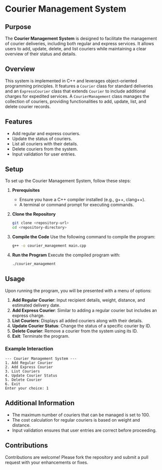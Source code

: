 # Courier Management System

## Purpose
The **Courier Management System** is designed to facilitate the management of courier deliveries, including both regular and express services. It allows users to add, update, delete, and list couriers while maintaining a clear overview of their status and details.

## Overview
This system is implemented in C++ and leverages object-oriented programming principles. It features a `Courier` class for standard deliveries and an `ExpressCourier` class that extends `Courier` to include additional charges for expedited services. A `CourierManagement` class manages the collection of couriers, providing functionalities to add, update, list, and delete courier records.

## Features
- Add regular and express couriers.
- Update the status of couriers.
- List all couriers with their details.
- Delete couriers from the system.
- Input validation for user entries.

## Setup
To set up the Courier Management System, follow these steps:

1. **Prerequisites**
   - Ensure you have a C++ compiler installed (e.g., g++, clang++).
   - A terminal or command prompt for executing commands.

2. **Clone the Repository**
   ```bash
   git clone <repository-url>
   cd <repository-directory>
   ```

3. **Compile the Code**
   Use the following command to compile the program:
   ```bash
   g++ -o courier_management main.cpp
   ```

4. **Run the Program**
   Execute the compiled program with:
   ```bash
   ./courier_management
   ```

## Usage
Upon running the program, you will be presented with a menu of options:

1. **Add Regular Courier**: Input recipient details, weight, distance, and estimated delivery date.
2. **Add Express Courier**: Similar to adding a regular courier but includes an express charge.
3. **List Couriers**: Displays all added couriers along with their details.
4. **Update Courier Status**: Change the status of a specific courier by ID.
5. **Delete Courier**: Remove a courier from the system using its ID.
6. **Exit**: Terminate the program.

### Example Interaction
```plaintext
--- Courier Management System ---
1. Add Regular Courier
2. Add Express Courier
3. List Couriers
4. Update Courier Status
5. Delete Courier
6. Exit
Enter your choice: 1
```

## Additional Information
- The maximum number of couriers that can be managed is set to 100.
- The cost calculation for regular couriers is based on weight and distance.
- Input validation ensures that user entries are correct before proceeding.

## Contributions
Contributions are welcome! Please fork the repository and submit a pull request with your enhancements or fixes.
